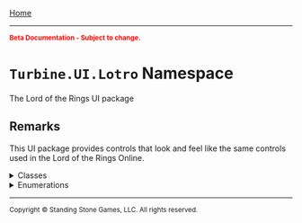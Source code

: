 <a href="index">Home</a>
<hr/>
<sub style="color:red; font-weight:bold">Beta Documentation - Subject to change.</sub>

# `Turbine.UI.Lotro` Namespace
The Lord of the Rings UI package

## Remarks
This UI package provides controls that look and feel like the same controls used in the Lord of the Rings Online.

<details>
<summary>Classes</summary>
<ul style="column-count:3">
	<li>BaseItemControl</li>
	<li>Button</li>
	<li>CheckBox</li>
	<li>DragDropInfo</li>
	<li>EffectDisplay</li>
	<li>EntityControl</li>
	<li>EquipmentSlot</li>
	<li>GoldButton</li> 
	<li>GoldWindow</li> 
	<li>ItemControl</li> 
	<li>ItemInfoControl</li> 
	<li>LotroUI</li> 
	<li>LotroUIElement</li> 
	<li><a href="turbine.ui.lotro.quickslot">Quickslot</a></li> 
	<li>ScrollBar</li> 
	<li>Shortcut</li> 
	<li>TextBox</li> 
	<li>Window</li> 
</ul>
</details>

<details>
<summary>Enumerations</summary>
<ul>
	<li>Action</li>
	<li>Font</li>
	<li>ShortcutType</li>
</ul>
</details>

<hr/>
<sub>Copyright &copy; Standing Stone Games, LLC.  All rights reserved.</sub>